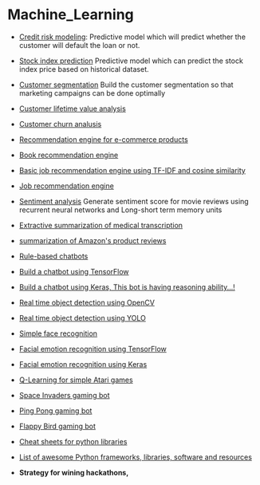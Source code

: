 # Machine_Learning


* [Credit risk modeling](https://github.com/jalajthanaki/credit-risk-modelling): Predictive model which will predict whether the customer will default the loan or not.
* [Stock index prediction](https://github.com/jalajthanaki/stock_price_prediction) Predictive model which can predict the stock index price based on historical dataset.

* [Customer segmentation](https://github.com/jalajthanaki/Customer_segmentation) Build the customer segmentation so that marketing campaigns can be done optimally
* [Customer lifetime value analysis](https://github.com/jalajthanaki/Customer_lifetime_value_analysis)
* [Customer churn analusis](https://github.com/jalajthanaki/Customer_churn_analysis)

* [Recommendation engine for e-commerce products](https://github.com/jalajthanaki/Basic_Ecommerce_Recomendation_System)
* [Book recommendation engine](https://github.com/jalajthanaki/Book_recommendation_system)
* [Basic job recommendation engine using TF-IDF and cosine similarity](https://github.com/jalajthanaki/Basic_job_recommendation_engine)
* [Job recommendation engine](https://github.com/jalajthanaki/Job_recommendation_engine)

* [Sentiment analysis](https://github.com/jalajthanaki/Sentiment_Analysis) Generate sentiment score for movie reviews using recurrent neural networks and Long-short term memory units
* [Extractive summarization of medical transcription](https://github.com/jalajthanaki/medical_notes_extractive_summarization)
* [summarization of Amazon's product reviews](https://github.com/jalajthanaki/Amazon_review_summarization)

* [Rule-based chatbots](https://github.com/jalajthanaki/Chatbot_Rule_Based)
* [Build a chatbot using TensorFlow](https://github.com/jalajthanaki/Chatbot_tensorflow)
* [Build a chatbot using Keras, This bot is having reasoning ability...!](https://github.com/jalajthanaki/Chatbot_based_on_bAbI_dataset_using_Keras)

* [Real time object detection using OpenCV](https://github.com/jalajthanaki/Real_time_object_detection)
* [Real time object detection using YOLO](https://github.com/jalajthanaki/Real_time_object_detection_with_YOLO)


* [Simple face recognition](https://github.com/jalajthanaki/Face_recognition)
* [Facial emotion recognition using TensorFlow](https://github.com/jalajthanaki/Facial_emotion_recognition_using_TensorFlow)
* [Facial emotion recognition using Keras](https://github.com/jalajthanaki/Facial_emotion_recognition_using_Keras)

* [Q-Learning for simple Atari games](https://github.com/jalajthanaki/Q_learning_for_simple_atari_game)
* [Space Invaders gaming bot](https://github.com/jalajthanaki/SpaceInvaders_gamingbot)
* [Ping Pong gaming bot](https://github.com/jalajthanaki/Atari_pong_gaming_bot)
* [Flappy Bird gaming bot](https://github.com/jalajthanaki/DQN_FlappyBird)
    

* [Cheat sheets for python libraries](https://github.com/jalajthanaki/cheat_sheets_of_python_libraries)
* [List of awesome Python frameworks, libraries, software and resources](https://github.com/jalajthanaki/awesome-python)


* **Strategy for wining hackathons,**
